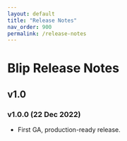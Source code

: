 ```yaml
---
layout: default
title: "Release Notes"
nav_order: 900
permalink: /release-notes
---
```


# Blip Release Notes

## v1.0

### v1.0.0 (22 Dec 2022)

* First GA, production-ready release.
